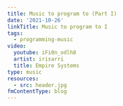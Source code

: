 ```yaml
---
title: Music to program to (Part I)
date: '2021-10-26'
linkTitle: Music to program to I
tags:
  - programming-music
video:
  youtube: iFi0n_odlh8
  artist: irisarri
  title: Empire Systems
type: music
resources:
  - src: header.jpg
fmContentType: blog
---
```


